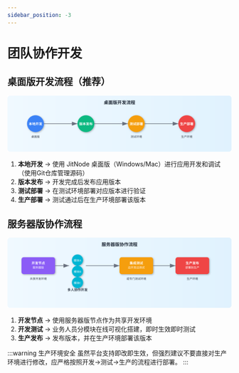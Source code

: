 ```yaml
---
sidebar_position: -3
---
```


# 团队协作开发

## 桌面版开发流程（推荐）

![桌面版开发流程](./img/desktop-dev-flow.svg)

1. **本地开发** → 使用 JitNode 桌面版（Windows/Mac）进行应用开发和调试（使用Git仓库管理源码）
2. **版本发布** → 开发完成后发布应用版本
3. **测试部署** → 在测试环境部署对应版本进行验证
4. **生产部署** → 测试通过后在生产环境部署该版本

## 服务器版协作流程

![服务器版协作流程](./img/server-collab-flow.svg)

1. **开发节点** → 使用服务器版节点作为共享开发环境
2. **开发测试** → 业务人员分模块在线可视化搭建，即时生效即时测试
3. **生产发布** → 发布版本，并在生产环境部署该版本

:::warning 生产环境安全
虽然平台支持即改即生效，但强烈建议不要直接对生产环境进行修改，应严格按照开发→测试→生产的流程进行部署。
:::
